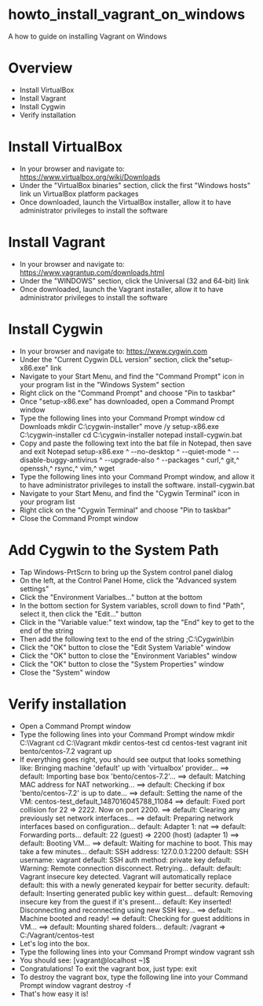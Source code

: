 # howto_install_vagrant_on_windows
A how to guide on installing Vagrant on Windows

# Overview
- Install VirtualBox
- Install Vagrant
- Install Cygwin
- Verify installation

# Install VirtualBox
- In your browser and navigate to: https://www.virtualbox.org/wiki/Downloads
- Under the "VirtualBox binaries" section, click the first "Windows hosts" link un VirtualBox platform packages
- Once downloaded, launch the VirtualBox installer, allow it to have administrator privileges to install the software

# Install Vagrant
- In your browser and navigate to: https://www.vagrantup.com/downloads.html
- Under the "WINDOWS" section, click the Universal (32 and 64-bit) link
- Once downloaded, launch the Vagrant installer, allow it to have administrator privileges to install the software

# Install Cygwin
- In your browser and navigate to: https://www.cygwin.com
- Under the "Current Cygwin DLL version" section, click the"setup-x86.exe" link
- Navigate to your Start Menu, and find the "Command Prompt" icon in your program list in the "Windows System" section
- Right click on the "Command Prompt" and choose "Pin to taskbar"
- Once "setup-x86.exe" has downloaded, open a Command Prompt window
- Type the following lines into your Command Prompt window
    cd Downloads
    mkdir C:\cygwin-installer"
    move /y setup-x86.exe C:\cygwin-installer
    cd C:\cygwin-installer
    notepad install-cygwin.bat
- Copy and paste the following text into the bat file in Notepad, then save and exit Notepad
    setup-x86.exe ^
    --no-desktop ^
    --quiet-mode ^
    --disable-buggy-antivirus ^
    --upgrade-also ^
    --packages ^
    curl,^
    git,^
    openssh,^
    rsync,^
    vim,^
    wget
- Type the following lines into your Command Prompt window, and allow it to have administrator privileges to install the software.
    install-cygwin.bat
- Navigate to your Start Menu, and find the "Cygwin Terminal" icon in your program list
- Right click on the "Cygwin Terminal" and choose "Pin to taskbar"
- Close the Command Prompt window

# Add Cygwin to the System Path
- Tap Windows-PrtScrn to bring up the System control panel dialog
- On the left, at the Control Panel Home, click the "Advanced system settings"
- Click the "Environment Varialbes..." button at the bottom
- In the bottom section for System variables, scroll down to find "Path", select it, then click the "Edit..." button
- Click in the "Variable value:" text window, tap the "End" key to get to the end of the string
- Then add the following text to the end of the string
    ;C:\Cygwin\bin
- Click the "OK" button to close the "Edit System Variable" window
- Click the "OK" button to close the "Environment Variables" window
- Click the "OK" button to close the "System Properties" window
- Close the "System" window

# Verify installation
- Open a Command Prompt window
- Type the following lines into your Command Prompt window
    mkdir C:\Vagrant
    cd C:\Vagrant
    mkdir centos-test
    cd centos-test
    vagrant init bento/centos-7.2
    vagrant up
- If everything goes right, you should see output that looks something like:
    Bringing machine 'default' up with 'virtualbox' provider...
    ==> default: Importing base box 'bento/centos-7.2'...
    ==> default: Matching MAC address for NAT networking...
    ==> default: Checking if box 'bento/centos-7.2' is up to date...
    ==> default: Setting the name of the VM: centos-test_default_1487016045788_11084
    ==> default: Fixed port collision for 22 => 2222. Now on port 2200.
    ==> default: Clearing any previously set network interfaces...
    ==> default: Preparing network interfaces based on configuration...
        default: Adapter 1: nat
    ==> default: Forwarding ports...
        default: 22 (guest) => 2200 (host) (adapter 1)
    ==> default: Booting VM...
    ==> default: Waiting for machine to boot. This may take a few minutes...
        default: SSH address: 127.0.0.1:2200
        default: SSH username: vagrant
        default: SSH auth method: private key
        default: Warning: Remote connection disconnect. Retrying...
        default:
        default: Vagrant insecure key detected. Vagrant will automatically replace
        default: this with a newly generated keypair for better security.
        default:
        default: Inserting generated public key within guest...
        default: Removing insecure key from the guest if it's present...
        default: Key inserted! Disconnecting and reconnecting using new SSH key...
    ==> default: Machine booted and ready!
    ==> default: Checking for guest additions in VM...
    ==> default: Mounting shared folders...
        default: /vagrant => C:/Vagrant/centos-test
- Let's log into the box.
- Type the following lines into your Command Prompt window
    vagrant ssh
- You should see:
    [vagrant@localhost ~]$
- Congratulations!  To exit the vagrant box, just type:
    exit
- To destroy the vagrant box, type the following line into your Command Prompt window
    vagrant destroy -f
- That's how easy it is!
